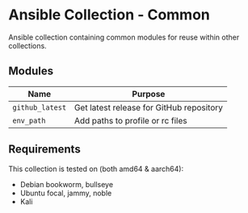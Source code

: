 # Ansible Collection - Common

Ansible collection containing common modules for reuse within other collections.

## Modules

| Name | Purpose |
| ---- | ------- |
| `github_latest` | Get latest release for GitHub repository |
| `env_path` | Add paths to profile or rc files |

## Requirements

This collection is tested on (both amd64 & aarch64):

- Debian bookworm, bullseye
- Ubuntu focal, jammy, noble
- Kali

